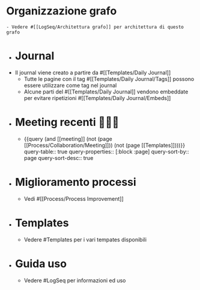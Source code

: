 # Organizzazione grafo
	- Vedere #[[LogSeq/Architettura grafo]] per architettura di questo grafo
- # Journal
- Il journal viene creato a partire da #[[Templates/Daily Journal]]
	- Tutte le pagine con il tag #[[Templates/Daily Journal/Tags]] possono essere utilizzare come tag nel journal
	- Alcune parti del #[[Templates/Daily Journal]] vendono embeddate per evitare ripetizioni #[[Templates/Daily Journal/Embeds]]
- # Meeting recenti 🧑‍🤝‍🧑
	- {{query (and [[meeting]] (not (page [[Process/Collaboration/Meeting]])) (not (page [[Templates]])))}}
	  query-table:: true
	  query-properties:: [:block :page]
	  query-sort-by:: page
	  query-sort-desc:: true
- # Miglioramento processi
	- Vedi #[[Process/Process Improvement]]
- # Templates
	- Vedere #Templates per i vari tempates disponibili
- # Guida uso
	- Vedere #LogSeq per informazioni ed uso
